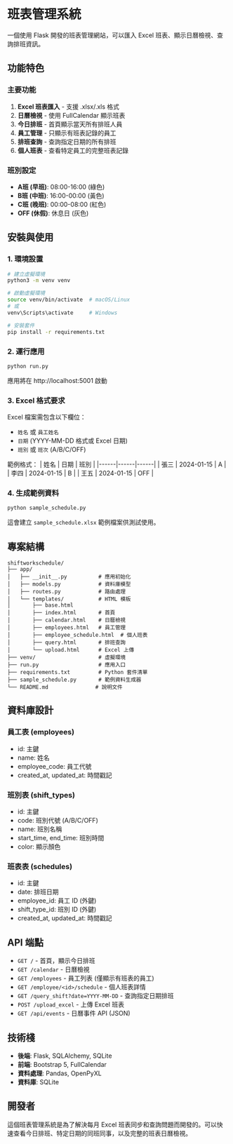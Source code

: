 # 班表管理系統

一個使用 Flask 開發的班表管理網站，可以匯入 Excel 班表、顯示日曆檢視、查詢排班資訊。

## 功能特色

### 主要功能
1. **Excel 班表匯入** - 支援 .xlsx/.xls 格式
2. **日曆檢視** - 使用 FullCalendar 顯示班表
3. **今日排班** - 首頁顯示當天所有排班人員
4. **員工管理** - 只顯示有班表記錄的員工
5. **排班查詢** - 查詢指定日期的所有排班
6. **個人班表** - 查看特定員工的完整班表記錄

### 班別設定
- **A班 (早班)**: 08:00-16:00 (綠色)
- **B班 (中班)**: 16:00-00:00 (黃色)
- **C班 (晚班)**: 00:00-08:00 (紅色)
- **OFF (休假)**: 休息日 (灰色)

## 安裝與使用

### 1. 環境設置
```bash
# 建立虛擬環境
python3 -m venv venv

# 啟動虛擬環境
source venv/bin/activate  # macOS/Linux
# 或
venv\Scripts\activate     # Windows

# 安裝套件
pip install -r requirements.txt
```

### 2. 運行應用
```bash
python run.py
```

應用將在 http://localhost:5001 啟動

### 3. Excel 格式要求

Excel 檔案需包含以下欄位：
- `姓名` 或 `員工姓名`
- `日期` (YYYY-MM-DD 格式或 Excel 日期)
- `班別` 或 `班次` (A/B/C/OFF)

範例格式：
| 姓名 | 日期 | 班別 |
|------|------|------|
| 張三 | 2024-01-15 | A |
| 李四 | 2024-01-15 | B |
| 王五 | 2024-01-15 | OFF |

### 4. 生成範例資料
```bash
python sample_schedule.py
```
這會建立 `sample_schedule.xlsx` 範例檔案供測試使用。

## 專案結構

```
shiftworkschedule/
├── app/
│   ├── __init__.py          # 應用初始化
│   ├── models.py            # 資料庫模型
│   ├── routes.py            # 路由處理
│   └── templates/           # HTML 模板
│       ├── base.html
│       ├── index.html       # 首頁
│       ├── calendar.html    # 日曆檢視
│       ├── employees.html   # 員工管理
│       ├── employee_schedule.html  # 個人班表
│       ├── query.html       # 排班查詢
│       └── upload.html      # Excel 上傳
├── venv/                    # 虛擬環境
├── run.py                   # 應用入口
├── requirements.txt         # Python 套件清單
├── sample_schedule.py       # 範例資料生成器
└── README.md               # 說明文件
```

## 資料庫設計

### 員工表 (employees)
- id: 主鍵
- name: 姓名
- employee_code: 員工代號
- created_at, updated_at: 時間戳記

### 班別表 (shift_types)
- id: 主鍵
- code: 班別代號 (A/B/C/OFF)
- name: 班別名稱
- start_time, end_time: 班別時間
- color: 顯示顏色

### 班表表 (schedules)
- id: 主鍵
- date: 排班日期
- employee_id: 員工 ID (外鍵)
- shift_type_id: 班別 ID (外鍵)
- created_at, updated_at: 時間戳記

## API 端點

- `GET /` - 首頁，顯示今日排班
- `GET /calendar` - 日曆檢視
- `GET /employees` - 員工列表 (僅顯示有班表的員工)
- `GET /employee/<id>/schedule` - 個人班表詳情
- `GET /query_shift?date=YYYY-MM-DD` - 查詢指定日期排班
- `POST /upload_excel` - 上傳 Excel 班表
- `GET /api/events` - 日曆事件 API (JSON)

## 技術棧

- **後端**: Flask, SQLAlchemy, SQLite
- **前端**: Bootstrap 5, FullCalendar
- **資料處理**: Pandas, OpenPyXL
- **資料庫**: SQLite

## 開發者

這個班表管理系統是為了解決每月 Excel 班表同步和查詢問題而開發的。可以快速查看今日排班、特定日期的同班同事，以及完整的班表日曆檢視。